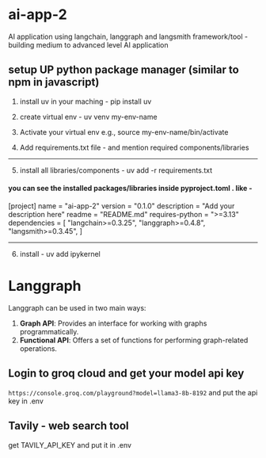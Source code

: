 # ai-app-2

AI application using langchain, langgraph and langsmith framework/tool - building medium to advanced level AI application

## setup UP python package manager (similar to npm in javascript)

1. install uv in your maching -
   pip install uv

2. create virtual env -
   uv venv my-env-name

3. Activate your virtual env
   e.g., source my-env-name/bin/activate

4. Add requirements.txt file - and mention required components/libraries

---

5. install all libraries/components -
   uv add -r requirements.txt

#### you can see the installed packages/libraries inside pyproject.toml . like -

[project]
name = "ai-app-2"
version = "0.1.0"
description = "Add your description here"
readme = "README.md"
requires-python = ">=3.13"
dependencies = [
"langchain>=0.3.25",
"langgraph>=0.4.8",
"langsmith>=0.3.45",
]

---

6. install -
   uv add ipykernel

# Langgraph

Langgraph can be used in two main ways:

1. **Graph API**: Provides an interface for working with graphs programmatically.
2. **Functional API**: Offers a set of functions for performing graph-related operations.

## Login to groq cloud and get your model api key

`https://console.groq.com/playground?model=llama3-8b-8192` and put the api key in .env

## Tavily - web search tool

get TAVILY_API_KEY and put it in .env
